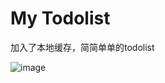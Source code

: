 # My Todolist

加入了本地缓存，简简单单的todolist

![image](https://user-images.githubusercontent.com/38783050/120758484-7c5f4b00-c544-11eb-903d-99642bde5274.png)

